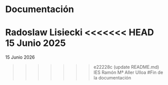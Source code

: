# Documentación
Radoslaw Lisiecki
<<<<<<< HEAD
15 Junio 2025
=======
15 Junio 2026
>>>>>>> e22228c (update README.md)
IES Ramón Mª Aller Ulloa
#Fin de la documentación
